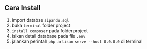 ## Cara Install<br>

1. import databse `sipandu.sql`<br>
2. buka `terminal` folder project
3. `install composer` pada folder project<br>
4. isikan detail database pada file `.env`
5. jalankan perintah `php artisan serve --host 0.0.0.0` di terminal
